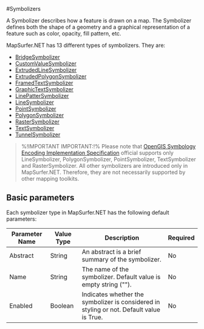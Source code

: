 #Symbolizers

A Symbolizer describes how a feature is drawn on a map. The Symbolizer defines both the shape of a geometry and a graphical representation of a feature such as color, opacity, fill pattern, etc.  


MapSurfer.NET has 13 different types of symbolizers. They are:

- [BridgeSymbolizer](/usermanual/styling/symbolizers/bridgesymbolizer.md)
- [CustomValueSymbolizer](/usermanual/styling/symbolizers/customvaluesymbolizer.md)
- [ExtrudedLineSymbolizer](/usermanual/styling/symbolizers/extrudedlinesymbolizer.md)
- [ExtrudedPolygonSymbolizer](/usermanual/styling/symbolizers/extrudedpolygonsymbolizer.md)
- [FramedTextSymbolizer](/usermanual/styling/symbolizers/framedtextsymbolizer.md)
- [GraphicTextSymbolizer](/usermanual/styling/symbolizers/graphictextsymbolizer.md)
- [LinePatterSymbolizer](/usermanual/styling/symbolizers/linepatternsymbolizer.md)
- [LineSymbolizer](/usermanual/styling/symbolizers/linesymbolizer.md)
- [PointSymbolizer](/usermanual/styling/symbolizers/pointsymbolizer.md)
- [PolygonSymbolizer](/usermanual/styling/symbolizers/polygonsymbolizer.md)
- [RasterSymbolizer](/usermanual/styling/symbolizers/rastersymbolizer.md)
- [TextSymbolizer](/usermanual/styling/symbolizers/textsymbolizer.md)
- [TunnelSymbolizer](/usermanual/styling/symbolizers/tunnelsymbolizer.md)


> %!IMPORTANT IMPORTANT:!% Please note that [OpenGIS Symbology Encoding Implementation Specification](http://portal.opengeospatial.org/files/?artifact_id=16700) official supports only LineSymbolizer, PolygonSymbolizer, PointSymbolizer, TextSymbolizer and RasterSymbolizer. All other symbolizers are introduced only in MapSurfer.NET. Therefore, they are not necessarily supported by other mapping toolkits.  


## Basic parameters

Each symbolizer type in MapSurfer.NET has the following default parameters:

Parameter Name | Value Type | Description | Required
------------ | ------------- | ------------- | -------------
Abstract | String | An abstract is a brief summary of the symbolizer. | No
Name | String | The name of the symbolizer. Default value is empty string (""). | No
Enabled | Boolean |  Indicates whether the symbolizer is considered in styling or not. Default value is True. | No
